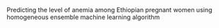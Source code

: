 Predicting the level of anemia among Ethiopian pregnant women using homogeneous ensemble machine learning algorithm
